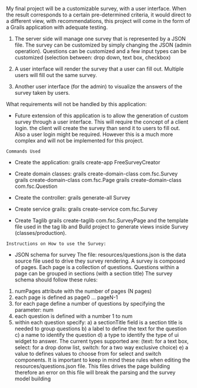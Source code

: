 My final project will be a customizable survey, with a user interface.  When the result corresponds to a certain pre-determined criteria, it would direct to a different view, with recommendations, this project will come in the form of a Grails application with adequate testing.
1) The server side will manage one survey that is represented by a JSON file. The survey can be customized by simply changing the JSON (admin operation). Questions can be customized and a few input types can be customized (selection between: drop down, text box, checkbox)

2) A user interface will render the survey that a user can fill out. Multiple users will fill out the same survey.

3) Another user interface (for the admin) to visualize the answers of the survey taken by users.

What requirements will not be handled by this application:
- Future extension of this application is to allow the generation of custom survey through a user interface. This will require the concept of a client login. the client will create the survey than send it to users to fill out. Also a user login might be required. However this is a much more complex and will not be implemented for this project.


`Commands Used`

  - Create the application: grails create-app FreeSurveyCreator
  
  - Create domain classes: grails create-domain-class com.fsc.Survey grails create-domain-class com.fsc.Page grails create-domain-class com.fsc.Question
  
  - Create the controller: grails generate-all Survey
  
  - Create service grails: grails create-service com.fsc.Survey
  
  - Create Taglib grails create-taglib com.fsc.SurveyPage
    and the template file used in the tag lib and Build project to generate views inside Survey (classes/production).
  
  `Instructions on How to use the Survey:`
  
  - JSON schema for survey The file: resources/questions.json is the data source file used to drive they survey rendering. A survey is composed of pages. Each page is a collection of questions. Questions within a page can be grouped in sections (with a section title) The survey schema should follow these rules:
  
  1. numPages attribute with the number of pages (N pages)
  2. each page is defined as page0 ... pageN-1
  3. for each page define a number of questions by specifying the parameter: num
  4. each question is defined with a number 1 to num
  5. within each question specify: 
      a) a sectionTitle field is a section title is needed to group questions 
      b) a label to define the text for the question 
      c) a name to identify the question 
      d) a type to identify the type of ui widget to answer. The current types supported are: (text: for a text box, select: for a drop donw list, switch: for a two way exclusive choice) 
      e) a value to defines values to choose from for select and switch components. It is important to keep in mind these rules when editing the resources/questions.json file. This files drives the page building therefore an error on this file will break the parsing and the survey model building